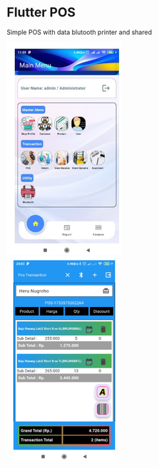 # Flutter POS
Simple POS with data blutooth printer and shared

![alt text](https://github.com/irawanmurjayanto/flutter_pos_new/blob/main/pict/mainmenu.jpg?raw=true)
![alt text](https://github.com/irawanmurjayanto/flutter_pos_new/blob/main/pict/postran.png?raw=true)

